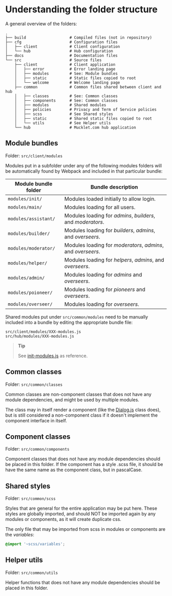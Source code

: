 # Understanding the folder structure

A general overview of the folders:

    .
    ├── build                   # Compiled files (not in repository)
	├── cfg                     # Configuration files
    │   ├── client              # Client configuration
    │   └── hub                 # Hub configuration
    ├── docs                    # Documentation files
    └── src                     # Source files
        ├── client              # Client application
        │   ├── error           # Error landing page
        │   ├── modules         # See: Module bundles
        │   ├── static          # Static files copied to root
        │   └── welcome         # Welcome landing page
        ├── common              # Common files shared between client and hub
        │   ├── classes         # See: Common classes
        │   ├── components      # See: Common classes
        │   ├── modules         # Shared modules
        │   ├── policies        # Privacy and Term of Service policies
        │   ├── scss            # See Shared styles
        │   ├── static          # Shared static files copied to root
        │   └── utils           # See Helper utils
        └── hub                 # Mucklet.com hub application

## Module bundles
Folder: `src/client/modules`

Modules put in a subfolder under any of the following modules folders will be
automatically found by Webpack and included in that particular bundle:

Module bundle folder | Bundle description
--- | ---
`modules/init/` | Modules loaded initially to allow login.
`modules/main/` | Modules loading for all users.
`modules/assistant/` | Modules loading for _admins_, _builders_, and _moderators_.
`modules/builder/` | Modules loading for _builders_, _admins_, and _overseers_.
`modules/moderator/` | Modules loading for _moderators_, _admins_, and _overseers_.
`modules/helper/` | Modules loading for _helpers_, _admins_, and _overseers_.
`modules/admin/` | Modules loading for _admins_ and _overseers_.
`modules/poioneer/` | Modules loading for _pioneers_ and _overseers_.
`modules/overseer/` | Modules loading for _overseers_.

Shared modules put under `src/common/modules` need to be manually included into
a bundle by editing the appropriate bundle file:

    src/client/modules/XXX-modules.js
	src/hub/modules/XXX-modules.js

> **Tip**
>
> See [init-modules.js](../src/client/modules/init-modules.js) as reference.


## Common classes
Folder: `src/common/classes`

Common classes are non-component classes that does not have any module
dependencies, and might be used by multiple modules.

The class may in itself render a component (like the
[Dialog.js](../src/common/classes/Dialog.js) class does), but is still
considered a non-component class if it doesn't implement the component interface
in itself.

## Component classes
Folder: `src/common/components`

Component classes that does not have any module dependencies should be placed
in this folder. If the component has a style .scss file, it should be have the
same name as the component class, but in pascalCase.

## Shared styles
Folder: `src/common/scss`

Styles that are general for the entire application may be put here. These styles
are globally imported, and should NOT be imported again by any modules or
components, as it will create duplicate css.

The only file that may be imported from scss in modules or components are the
_variables_:
```scss
@import '~scss/variables';
```

## Helper utils
Folder: `src/common/utils`

Helper functions that does not have any module dependencies should be placed in
this folder.


